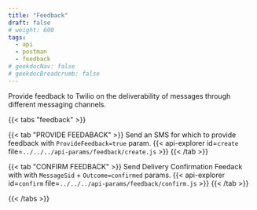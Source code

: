 ```yaml
---
title: "Feedback"
draft: false
# weight: 600
tags:
  - api
  - postman
  - feedback
# geekdocNav: false
# geekdocBreadcrumb: false
---
```


Provide feedback to Twilio on the deliverability of messages through different messaging channels.

{{< tabs "feedback" >}}

{{< tab "PROVIDE FEEDABACK" >}}
Send an SMS for which to provide feedback with `ProvideFeedback=true` param. 
{{< api-explorer id=`create` file=`../../../api-params/feedback/create.js` >}}
{{< /tab >}}

{{< tab "CONFIRM FEEDBACK" >}}
Send Delivery Confirmation Feedack with with `MessageSid` + `Outcome=confirmed` params.
{{< api-explorer id=`confirm` file=`../../../api-params/feedback/confirm.js` >}}
{{< /tab >}}

{{< /tabs >}}

